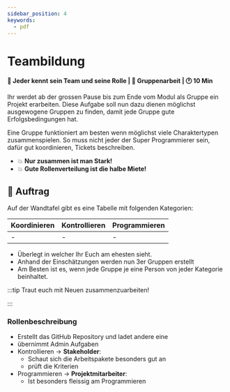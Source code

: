 ```yaml
---
sidebar_position: 4
keywords:
  - pdf
---
```


# Teambildung

**:dart: Jeder kennt sein Team und seine Rolle | :dna: Gruppenarbeit | :clock1:
10 Min**

Ihr werdet ab der grossen Pause bis zum Ende vom Modul als Gruppe ein Projekt
erarbeiten. Diese Aufgabe soll nun dazu dienen möglichst ausgewogene Gruppen zu
finden, damit jede Gruppe gute Erfolgsbedingungen hat.

Eine Gruppe funktioniert am besten wenn möglichst viele Charaktertypen
zusammenspielen. So muss nicht jeder der Super Programmierer sein, dafür gut
koordinieren, Tickets beschreiben.

- 💥 **Nur zusammen ist man Stark!**
- 💥 **Gute Rollenverteilung ist die halbe Miete!**

## 📝 Auftrag

Auf der Wandtafel gibt es eine Tabelle mit folgenden Kategorien:

| Koordinieren | Kontrollieren | Programmieren |
| ------------ | ------------- | ------------- |
| -            | -             | -             |

- Überlegt in welcher Ihr Euch am ehesten sieht.
- Anhand der Einschätzungen werden nun 3er Gruppen erstellt
- Am Besten ist es, wenn jede Gruppe je eine Person von jeder Kategorie
  beinhaltet.

:::tip Traut euch mit Neuen zusammenzuarbeiten!

:::

### Rollenbeschreibung

- Erstellt das GitHub Repository und ladet andere eine
- übernimmt Admin Aufgaben
- Kontrollieren -> **Stakeholder**:
  - Schaut sich die Arbeitspakete besonders gut an
  - prüft die Kriterien
- Programmieren -> **Projektmitarbeiter**:
  - Ist besonders fleissig am Programmieren
